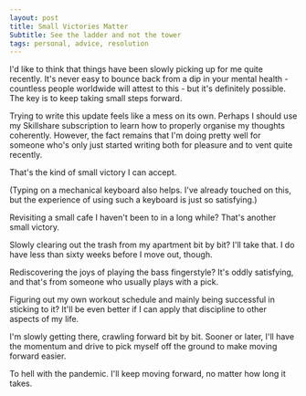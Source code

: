 ```yaml
---
layout: post
title: Small Victories Matter
Subtitle: See the ladder and not the tower
tags: personal, advice, resolution
---
```


I'd like to think that things have been slowly picking up for me quite recently. It's never easy to bounce back from a dip in your mental health - countless people worldwide will attest to this - but it's definitely possible. The key is to keep taking small steps forward.

Trying to write this update feels like a mess on its own. Perhaps I should use my Skillshare subscription to learn how to properly organise my thoughts coherently. However, the fact remains that I'm doing pretty well for someone who's only just started writing both for pleasure and to vent quite recently.

That's the kind of small victory I can accept.

(Typing on a mechanical keyboard also helps. I've already touched on this, but the experience of using such a keyboard is just so satisfying.)

Revisiting a small cafe I haven't been to in a long while? That's another small victory.

Slowly clearing out the trash from my apartment bit by bit? I'll take that. I do have less than sixty weeks before I move out, though.

Rediscovering the joys of playing the bass fingerstyle? It's oddly satisfying, and that's from someone who usually plays with a pick.

Figuring out my own workout schedule and mainly being successful in sticking to it? It'll be even better if I can apply that discipline to other aspects of my life.

I'm slowly getting there, crawling forward bit by bit. Sooner or later, I'll have the momentum and drive to pick myself off the ground to make moving forward easier.

To hell with the pandemic. I'll keep moving forward, no matter how long it takes.
